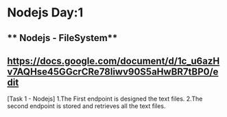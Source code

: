 # Nodejs Day:1

## ** Nodejs - FileSystem**
## **https://docs.google.com/document/d/1c_u6azHv7AQHse45GGcrCRe78liwv90S5aHwBR7tBP0/edit**

[Task 1 - Nodejs]
1.The First endpoint is designed the text files.
2.The second endpoint is stored and retrieves all the text files.

   

